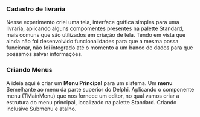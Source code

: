 ### Cadastro de livraria 

Nesse experimento criei uma tela, interface gráfica simples para uma livraria, aplicando alguns compomentes presentes na palette Standard, mais comuns que são utilizados em criação de tela. Tendo em vista que ainda não foi desenvolvido funcionalidades para que a mesma possa funcionar, não foi integrado até o momento a um banco de dados para que possamos salvar informações. 

### Criando Menus

A ideia aqui é criar um **Menu Principal** para um sistema. Um **menu** Semelhante ao menu da parte superior do Delphi.
Aplicando o componente menu (TMainMenu) que nos fornece um editor, no qual vamos criar a estrutura do menu principal, localizado na palette Standard. Criando inclusive Submenu e atalho. 




